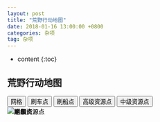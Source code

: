 ```yaml
---
layout: post
title: "荒野行动地图"
date: 2018-01-16 13:00:00 +0800 
categories: 杂项
tag: 杂项
---
```

* content
{:toc}


## 荒野行动地图

<!-- more -->

<style>
    .hyxdmap{
        position: relative;
    }
    .hyxdsign{
        position: absolute;
    }
</style>
<script src="https://cdn.jsdelivr.net/npm/vue"></script>
<div id="hyxdapp">
    <div class="btn-group">
        <button v-on:click="isGridShow=!isGridShow" v-bind:style="{backgroundColor:isGridShow?'#ccc':'inherit'}">网格</button>
        <button v-on:click="isCarShow=!isCarShow" v-bind:style="{backgroundColor:isCarShow?'#ccc':'inherit'}">刷车点</button>
        <button v-on:click="isShipShow=!isShipShow" v-bind:style="{backgroundColor:isShipShow?'#ccc':'inherit'}">刷船点</button>
        <button v-on:click="isR1Show=!isR1Show" v-bind:style="{backgroundColor:isR1Show?'#ccc':'inherit'}">高级资源点</button>
        <button v-on:click="isR2Show=!isR2Show" v-bind:style="{backgroundColor:isR2Show?'#ccc':'inherit'}">中级资源点</button>
    </div>
    <div>
        <img class="hyxdsign" src="http://ovwg0zvng.bkt.clouddn.com/grid.png" alt="网格" v-bind:style="{display:isGridShow?'block':'none'}">
        <img class="hyxdsign" src="http://ovwg0zvng.bkt.clouddn.com/hy/vehicles.png" alt="刷车点" v-bind:style="{display:isCarShow?'block':'none'}">
        <img class="hyxdsign" src="http://ovwg0zvng.bkt.clouddn.com/hy/ships.png" alt="刷船点" v-bind:style="{display:isShipShow?'block':'none'}">
        <img class="hyxdsign" src="http://ovwg0zvng.bkt.clouddn.com/r1.png" alt="高级资源点" v-bind:style="{display:isR1Show?'block':'none'}">
        <img class="hyxdsign" src="http://ovwg0zvng.bkt.clouddn.com/hy/r2.png" alt="中级资源点" v-bind:style="{display:isR2Show?'block':'none'}">
        <img class="hyxdmap" src="http://ovwg0zvng.bkt.clouddn.com/map.jpg" alt="地图">
    </div>
</div>
<script>
    let app=new Vue({
        el:'#hyxdapp',
        data:{
            isGridShow:true,
            isCarShow:true,
            isShipShow:true,
            isR1Show:true,
            isR2Show:true
        }
    });
</script>
